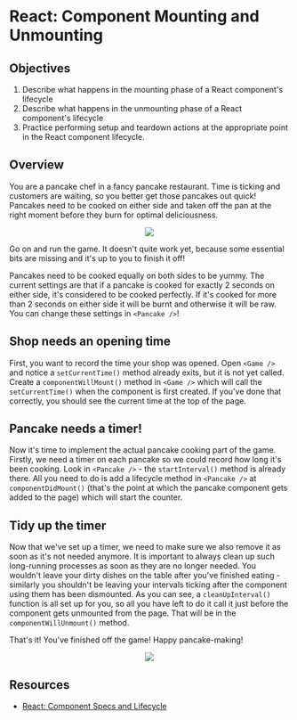 # React: Component Mounting and Unmounting

## Objectives

1. Describe what happens in the mounting phase of a React component's lifecycle
2. Describe what happens in the unmounting phase of a React component's
   lifecycle
3. Practice performing setup and teardown actions at the appropriate point in
   the React component lifecycle.

## Overview

You are a pancake chef in a fancy pancake restaurant. Time is ticking and customers are waiting, so you better get those pancakes out quick! Pancakes need to be cooked on either side and taken off the pan at the right moment before they burn for optimal deliciousness.

<p align="center">
  <img src="http://i.imgur.com/yti5NLe.gif"/>
</p>

Go on and run the game. It doesn't quite work yet, because some essential bits are missing and it's up to you to finish it off!

Pancakes need to be cooked equally on both sides to be yummy. The current settings are that if a pancake is cooked for exactly 2 seconds on either side, it's considered to be cooked perfectly. If it's cooked for more than 2 seconds on either side it will be burnt and otherwise it will be raw. You can change these settings in `<Pancake />`!

## Shop needs an opening time
First, you want to record the time your shop was opened. Open `<Game />` and notice a `setCurrentTime()` method already exits, but it is not yet called. Create a `componentWillMount()` method in `<Game />` which will call the `setCurrentTime()` when the component is first created. If you've done that correctly, you should see the current time at the top of the page.

## Pancake needs a timer!

Now it's time to implement the actual pancake cooking part of the game. Firstly, we need a timer on each pancake so we could record how long it's been cooking. Look in `<Pancake />` - the `startInterval()` method is already there. All you need to do is add a lifecycle method in `<Pancake />` at `componentDidMount()` (that's the point at which the pancake
component gets added to the page) which will start the counter.


## Tidy up the timer

Now that we've set up a timer, we need to make sure we also remove it as soon as it's not needed anymore. It is important to always clean up such long-running processes as soon as they are no longer needed. You wouldn't leave your dirty dishes on the table after you've finished eating - similarly you shouldn't be leaving your intervals ticking after the component using them has been dismounted. As you can see, a `cleanUpInterval()` function is all set up for you, so all you have left to do it call it just before the component gets unmounted from the page. That will be in the `componentWillUnmount()` method.

That's it! You've finished off the game! Happy pancake-making!

<p align="center">
  <img src="https://67.media.tumblr.com/b90675dbc2eae7fba31d27f0ad010e05/tumblr_o2a91y7cC91rvgg6zo1_500.gif"/>
</p>


## Resources

- [React: Component Specs and Lifecycle](https://facebook.github.io/react/docs/component-specs.html)
